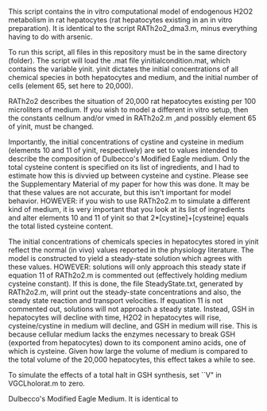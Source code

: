 This script contains the in vitro computational model of endogenous H2O2 metabolism in rat hepatocytes (rat hepatocytes
existing in an in vitro preparation). It is identical to the script RATh2o2_dma3.m, minus everything having to do with
arsenic. 

To run this script, all files in this repository must be in the same directory (folder). The script will load the .mat file
yinitialcondition.mat, which contains the variable yinit. yinit dictates the initial concentrations of all chemical species
in both hepatocytes and medium, and the initial number of cells (element 65, set here to 20,000). 

RATh2o2 describes the situation of 20,000 rat hepatocytes existing per 100 microliters of medium. If you wish to model a 
different in vitro setup, then the constants cellnum and/or vmed in RATh2o2.m ,and possibly element 65 of yinit, must be 
changed. 

Importantly, the initial concentrations of cystine and cysteine in medium (elements 10 and 11 of yinit, respectively) are 
set to values intended to describe the composition of Dulbecco's Modified Eagle medium. Only the total cysteine content
is specified on its list of ingredients, and I had to estimate how this is divvied up between cysteine and cystine. Please
see the Supplementary Material of my paper for how this was done. It may be that these values are not accurate, but this
isn't important for model behavior. HOWEVER: if you wish to use RATh2o2.m to simulate a different kind of medium, it is very
important that you look at its list of ingredients and alter elements 10 and 11 of yinit so that 2*[cystine]+[cysteine] equals
the total listed cysteine content.

The initial concentrations of chemicals species in hepatocytes stored in yinit reflect the normal (in vivo) values reported in the
physiology literature. The model is constructed to yield a steady-state solution which agrees with these values. HOWEVER: solutions
will only approach this steady state if equation 11 of RATh2o2.m is commented out (effectively holding medium cysteine constant). 
If this is done, the file SteadyState.txt, generated by RATh2o2.m, will print out the steady-state concentrations and also, the steady
state reaction and transport velocities. If equation 11 is not commented out, solutions will not approach a steady state. Instead,
GSH in hepatocytes will decline with time, H2O2 in hepatocytes will rise, cysteine/cystine in medium will decline, and GSH in medium 
will rise. This is because cellular medium lacks the enzymes necessary to break GSH (exported from hepatocytes) down to its component
amino acids, one of which is cysteine. Given how large the volume of medium is compared to the total volume of the 20,000 
hepatocytes, this effect takes a while to see.

To simulate the effects of a total halt in GSH synthesis, set ``V" in VGCLholorat.m to zero. 


 
Dulbecco's Modified Eagle Medium. It is identical to 
